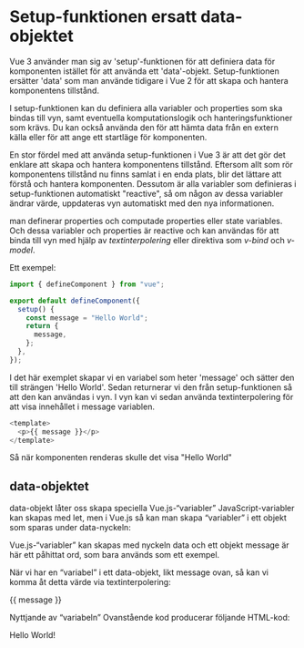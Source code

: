 # Setup-funktionen ersatt data-objektet

Vue 3 använder man sig av 'setup'-funktionen för att definiera data för komponenten istället för att använda ett 'data'-objekt. Setup-funktionen ersätter 'data' som man använde tidigare i Vue 2 för att skapa och hantera komponentens tillstånd.

I setup-funktionen kan du definiera alla variabler och properties som ska bindas till vyn, samt eventuella komputationslogik och hanteringsfunktioner som krävs. Du kan också använda den för att hämta data från en extern källa eller för att ange ett startläge för komponenten.

En stor fördel med att använda setup-funktionen i Vue 3 är att det gör det enklare att skapa och hantera komponentens tillstånd. Eftersom allt som rör komponentens tillstånd nu finns samlat i en enda plats, blir det lättare att förstå och hantera komponenten. Dessutom är alla variabler som definieras i setup-funktionen automatiskt "reactive", så om någon av dessa variabler ändrar värde, uppdateras vyn automatiskt med den nya informationen.

man definerar properties och computade properties eller state variables. Och dessa variabler och properties är reactive och kan användas för att binda till vyn med hjälp av _textinterpolering_ eller direktiva som _v-bind_ och _v-model_.

Ett exempel:

```js
import { defineComponent } from "vue";

export default defineComponent({
  setup() {
    const message = "Hello World";
    return {
      message,
    };
  },
});
```

I det här exemplet skapar vi en variabel som heter 'message' och sätter den till strängen 'Hello World'. Sedan returnerar vi den från setup-funktionen så att den kan användas i vyn. I vyn kan vi sedan använda textinterpolering för att visa innehållet i message variablen.

```js
<template>
  <p>{{ message }}</p>
</template>
```

Så när komponenten renderas skulle det visa "Hello World"

## data-objektet

data-objekt låter oss skapa speciella Vue.js-“variabler”
JavaScript-variabler kan skapas med let, men i Vue.js så kan man skapa “variabler” i ett objekt som sparas under data-nyckeln:

<script>
  Vue.createApp({
    data: function () {
      return { message: 'Hello World!' }
    }
  }).mount('#app')
</script>

Vue.js-“variabler” kan skapas med nyckeln data och ett objekt
message är här ett påhittat ord, som bara används som ett exempel.

När vi har en “variabel” i ett data-objekt, likt message ovan, så kan vi komma åt detta värde via textinterpolering:

<div id="app">
  {{ message }}
</div>

Nyttjande av “variabeln”
Ovanstående kod producerar följande HTML-kod:

<div id="app">
  Hello World!
</div>
